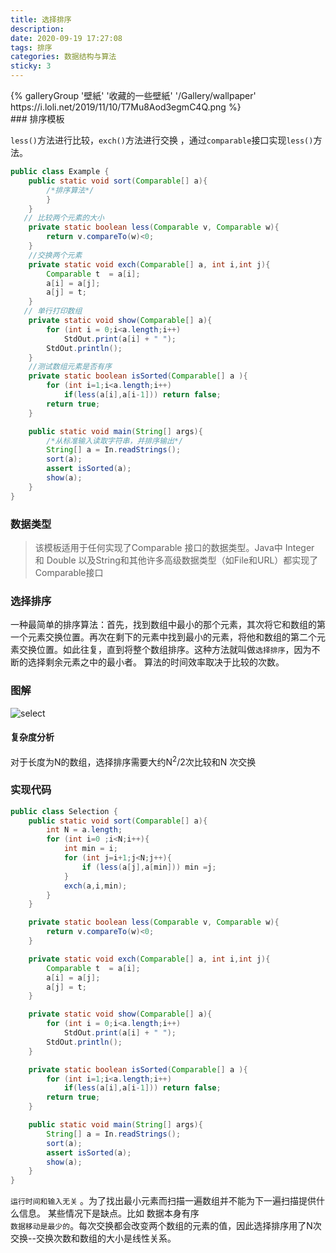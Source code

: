 ```yaml
---
title: 选择排序
description: 
date: 2020-09-19 17:27:08
tags: 排序
categories: 数据结构与算法
sticky: 3
---
```

<div class="gallery-group-main">
{% galleryGroup '壁紙' '收藏的一些壁紙' '/Gallery/wallpaper' https://i.loli.net/2019/11/10/T7Mu8Aod3egmC4Q.png %}
</div>
### 排序模板

`less()`方法进行比较，`exch()`方法进行交换 ，通过`comparable`接口实现`less()`方法。
<!--more-->
```java
public class Example {
    public static void sort(Comparable[] a){
        /*排序算法*/
        }
    }
   // 比较两个元素的大小
    private static boolean less(Comparable v, Comparable w){
        return v.compareTo(w)<0;
    }
    //交换两个元素
    private static void exch(Comparable[] a, int i,int j){
        Comparable t  = a[i];
        a[i] = a[j];
        a[j] = t;
    }
   // 单行打印数组
    private static void show(Comparable[] a){
        for (int i = 0;i<a.length;i++)
            StdOut.print(a[i] + " ");
        StdOut.println();
    }
    //测试数组元素是否有序
    private static boolean isSorted(Comparable[] a ){
        for (int i=1;i<a.length;i++)
            if(less(a[i],a[i-1])) return false;
        return true;
    }

    public static void main(String[] args){
        /*从标准输入读取字符串，并排序输出*/
        String[] a = In.readStrings();
        sort(a);
        assert isSorted(a);
        show(a);
    }
}
```
### 数据类型
> 该模板适用于任何实现了Comparable 接口的数据类型。Java中 Integer 和 Double 以及String和其他许多高级数据类型（如File和URL）都实现了Comparable接口

### 选择排序

一种最简单的排序算法：首先，找到数组中最小的那个元素，其次将它和数组的第一个元素交换位置。再次在剩下的元素中找到最小的元素，将他和数组的第二个元素交换位置。如此往复，直到将整个数组排序。这种方法就叫做`选择排序`，因为不断的选择剩余元素之中的最小者。
算法的时间效率取决于比较的次数。
### 图解
![select](select.gif)
#### 复杂度分析
对于长度为N的数组，选择排序需要大约N<sup>2</sup>/2次比较和N 次交换

### 实现代码
```java
public class Selection {
    public static void sort(Comparable[] a){
        int N = a.length;
        for (int i=0 ;i<N;i++){
            int min = i;
            for (int j=i+1;j<N;j++){
                if (less(a[j],a[min])) min =j;
            }
            exch(a,i,min);
        }
    }

    private static boolean less(Comparable v, Comparable w){
        return v.compareTo(w)<0;
    }

    private static void exch(Comparable[] a, int i,int j){
        Comparable t  = a[i];
        a[i] = a[j];
        a[j] = t;
    }

    private static void show(Comparable[] a){
        for (int i = 0;i<a.length;i++)
            StdOut.print(a[i] + " ");
        StdOut.println();
    }

    private static boolean isSorted(Comparable[] a ){
        for (int i=1;i<a.length;i++)
            if(less(a[i],a[i-1])) return false;
        return true;
    }

    public static void main(String[] args){
        String[] a = In.readStrings();
        sort(a);
        assert isSorted(a);
        show(a);
    }
}
```

`运行时间和输入无关` 。为了找出最小元素而扫描一遍数组并不能为下一遍扫描提供什么信息。 某些情况下是缺点。比如 数据本身有序  
`数据移动是最少的`。每次交换都会改变两个数组的元素的值，因此选择排序用了N次交换--交换次数和数组的大小是线性关系。
